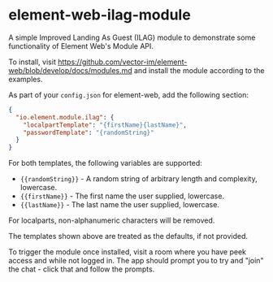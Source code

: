 # element-web-ilag-module
A simple Improved Landing As Guest (ILAG) module to demonstrate some functionality of Element Web's Module API.

To install, visit https://github.com/vector-im/element-web/blob/develop/docs/modules.md and install the module
according to the examples.

As part of your `config.json` for element-web, add the following section:

```json
{
  "io.element.module.ilag": {
    "localpartTemplate": "{firstName}{lastName}",
    "passwordTemplate": "{randomString}"
  }
}
```

For both templates, the following variables are supported:

* `{{randomString}}` - A random string of arbitrary length and complexity, lowercase.
* `{{firstName}}` - The first name the user supplied, lowercase.
* `{{lastName}}` - The last name the user supplied, lowercase.

For localparts, non-alphanumeric characters will be removed.

The templates shown above are treated as the defaults, if not provided.

To trigger the module once installed, visit a room where you have peek access and while not logged in. The app
should prompt you to try and "join" the chat - click that and follow the prompts.
